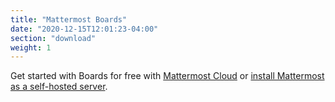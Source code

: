 ```yaml
---
title: "Mattermost Boards"
date: "2020-12-15T12:01:23-04:00"
section: "download"
weight: 1
---
```


Get started with Boards for free with [Mattermost Cloud](https://customers.mattermost.com/cloud/signup?utm_source=focalboard&utm_campaign=focalboard) or [install Mattermost as a self-hosted server](https://mattermost.com/deploy/?utm_source=focalboard&utm_campaign=focalboard).
